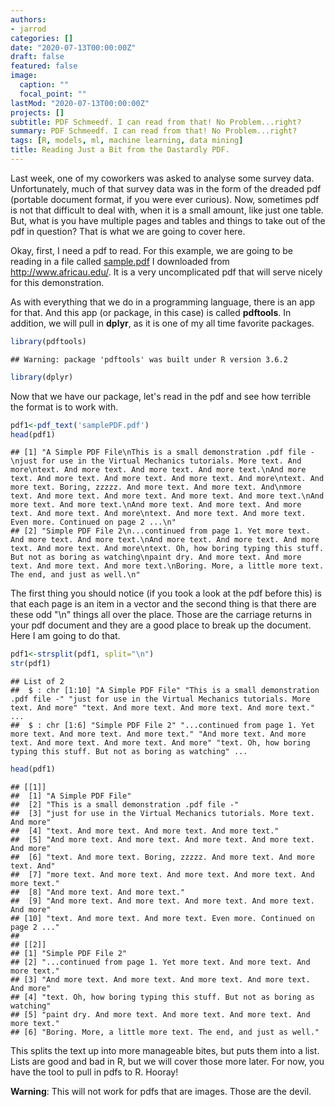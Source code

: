 ```yaml
---
authors:
- jarrod
categories: []
date: "2020-07-13T00:00:00Z"
draft: false
featured: false
image:
  caption: ""
  focal_point: ""
lastMod: "2020-07-13T00:00:00Z"
projects: []
subtitle: PDF Schmeedf. I can read from that! No Problem...right?
summary: PDF Schmeedf. I can read from that! No Problem...right?
tags: [R, models, ml, machine learning, data mining]
title: Reading Just a Bit from the Dastardly PDF.
---
```


Last week, one of my coworkers was asked to analyse some survey data. Unfortunately, much of that survey data was in the form of the dreaded pdf (portable document format, if you were ever curious). Now, sometimes pdf is not that difficult to deal with, when it is a small amount, like just one table. But, what is you have multiple pages and tables and things to take out of the pdf in question? That is what we are going to cover here.

Okay, first, I need a pdf to read. For this example, we are going to be reading in a file called [sample.pdf](https://github.com/jarrodshingleton/yomls/blob/master/content/post/pdfReading/samplePDF.pdf) I downloaded from http://www.africau.edu/. It is a very uncomplicated pdf that will serve nicely for this demonstration.

As with everything that we do in a programming language, there is an app for that. And this app (or package, in this case) is called **pdftools**. In addition, we will pull in **dplyr**, as it is one of my all time favorite packages.


```r
library(pdftools)
```

```
## Warning: package 'pdftools' was built under R version 3.6.2
```

```r
library(dplyr)
```

Now that we have our package, let's read in the pdf and see how terrible the format is to work with.


```r
pdf1<-pdf_text('samplePDF.pdf')
head(pdf1)
```

```
## [1] "A Simple PDF File\nThis is a small demonstration .pdf file -\njust for use in the Virtual Mechanics tutorials. More text. And more\ntext. And more text. And more text. And more text.\nAnd more text. And more text. And more text. And more text. And more\ntext. And more text. Boring, zzzzz. And more text. And more text. And\nmore text. And more text. And more text. And more text. And more text.\nAnd more text. And more text.\nAnd more text. And more text. And more text. And more text. And more\ntext. And more text. And more text. Even more. Continued on page 2 ...\n"
## [2] "Simple PDF File 2\n...continued from page 1. Yet more text. And more text. And more text.\nAnd more text. And more text. And more text. And more text. And more\ntext. Oh, how boring typing this stuff. But not as boring as watching\npaint dry. And more text. And more text. And more text. And more text.\nBoring. More, a little more text. The end, and just as well.\n"
```

The first thing you should notice (if you took a look at the pdf before this) is that each page is an item in a vector and the second thing is that there are these odd "\n" things all over the place. Those are the carriage returns in your pdf document and they are a good place to break up the document. Here I am going to do that.


```r
pdf1<-strsplit(pdf1, split="\n")
str(pdf1)
```

```
## List of 2
##  $ : chr [1:10] "A Simple PDF File" "This is a small demonstration .pdf file -" "just for use in the Virtual Mechanics tutorials. More text. And more" "text. And more text. And more text. And more text." ...
##  $ : chr [1:6] "Simple PDF File 2" "...continued from page 1. Yet more text. And more text. And more text." "And more text. And more text. And more text. And more text. And more" "text. Oh, how boring typing this stuff. But not as boring as watching" ...
```

```r
head(pdf1)
```

```
## [[1]]
##  [1] "A Simple PDF File"                                                     
##  [2] "This is a small demonstration .pdf file -"                             
##  [3] "just for use in the Virtual Mechanics tutorials. More text. And more"  
##  [4] "text. And more text. And more text. And more text."                    
##  [5] "And more text. And more text. And more text. And more text. And more"  
##  [6] "text. And more text. Boring, zzzzz. And more text. And more text. And" 
##  [7] "more text. And more text. And more text. And more text. And more text."
##  [8] "And more text. And more text."                                         
##  [9] "And more text. And more text. And more text. And more text. And more"  
## [10] "text. And more text. And more text. Even more. Continued on page 2 ..."
## 
## [[2]]
## [1] "Simple PDF File 2"                                                     
## [2] "...continued from page 1. Yet more text. And more text. And more text."
## [3] "And more text. And more text. And more text. And more text. And more"  
## [4] "text. Oh, how boring typing this stuff. But not as boring as watching" 
## [5] "paint dry. And more text. And more text. And more text. And more text."
## [6] "Boring. More, a little more text. The end, and just as well."
```

This splits the text up into more manageable bites, but puts them into a list. Lists are good and bad in R, but we will cover those more later. For now, you have the tool to pull in pdfs to R. Hooray!

**Warning**: This will not work for pdfs that are images. Those are the devil.
